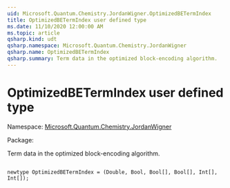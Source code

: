 ```yaml
---
uid: Microsoft.Quantum.Chemistry.JordanWigner.OptimizedBETermIndex
title: OptimizedBETermIndex user defined type
ms.date: 11/10/2020 12:00:00 AM
ms.topic: article
qsharp.kind: udt
qsharp.namespace: Microsoft.Quantum.Chemistry.JordanWigner
qsharp.name: OptimizedBETermIndex
qsharp.summary: Term data in the optimized block-encoding algorithm.
---
```


# OptimizedBETermIndex user defined type

Namespace: [Microsoft.Quantum.Chemistry.JordanWigner](xref:Microsoft.Quantum.Chemistry.JordanWigner)

Package: [](https://nuget.org/packages/)


Term data in the optimized block-encoding algorithm.

```qsharp

newtype OptimizedBETermIndex = (Double, Bool, Bool[], Bool[], Int[], Int[]);
```

